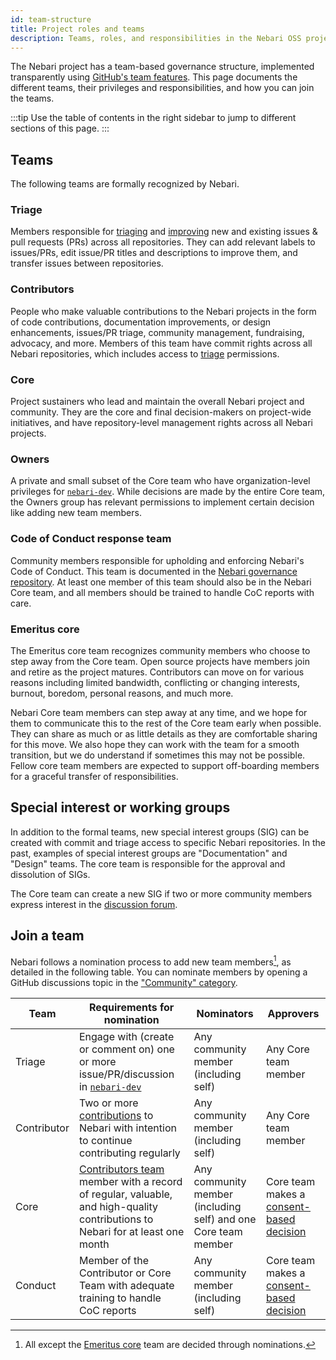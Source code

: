 ```yaml
---
id: team-structure
title: Project roles and teams
description: Teams, roles, and responsibilities in the Nebari OSS project
---
```


The Nebari project has a team-based governance structure, implemented transparently using [GitHub's team features](https://github.com/orgs/nebari-dev/teams).
This page documents the different teams, their privileges and responsibilities, and how you can join the teams.

:::tip
Use the table of contents in the right sidebar to jump to different sections of this page.
:::

## Teams

The following teams are formally recognized by Nebari.

### Triage

Members responsible for [triaging](./maintainers/triage-guidelines) and [improving](./file-issues#working-on-issues-to-improve-them) new and existing issues & pull requests (PRs) across all repositories. They can add relevant labels to issues/PRs, edit issue/PR titles and descriptions to improve them, and transfer issues between repositories.

### Contributors

People who make valuable contributions to the Nebari projects in the form of code contributions, documentation improvements, or design enhancements, issues/PR triage, community management, fundraising, advocacy, and more. Members of this team have commit rights across all Nebari repositories, which includes access to [triage](#triage) permissions.

### Core

Project sustainers who lead and maintain the overall Nebari project and community. They are the core and final decision-makers on project-wide initiatives, and have repository-level management rights across all Nebari projects.

### Owners

A private and small subset of the Core team who have organization-level privileges for [`nebari-dev`](https://github.com/nebari-dev). While decisions are made by the entire Core team, the Owners group has relevant permissions to implement certain decision like adding new team members.

### Code of Conduct response team

Community members responsible for upholding and enforcing Nebari's Code of Conduct. This team is documented in the [Nebari governance repository](https://github.com/nebari-dev/governance/blob/main/code-of-conduct/coc_enforcement.md#the-code-of-conduct-committee). At least one member of this team should also be in the Nebari Core team, and all members should be trained to handle CoC reports with care.

### Emeritus core

The Emeritus core team recognizes community members who choose to step away from the Core team. Open source projects have members join and retire as the project matures. Contributors can move on for various reasons including limited bandwidth, conflicting or changing interests, burnout, boredom, personal reasons, and much more.

Nebari Core team members can step away at any time, and we hope for them to communicate this to the rest of the Core team early when possible. They can share as much or as little details as they are comfortable sharing for this move. We also hope they can work with the team for a smooth transition, but we do understand if sometimes this may not be possible. Fellow core team members are expected to support off-boarding members for a graceful transfer of responsibilities.

## Special interest or working groups

In addition to the formal teams, new special interest groups (SIG) can be created with commit and triage access to specific Nebari repositories. In the past, examples of special interest groups are "Documentation" and "Design" teams. The core team is responsible for the approval and dissolution of SIGs.

The Core team can create a new SIG if two or more community members express interest in the [discussion forum](https://github.com/orgs/nebari-dev/discussions/categories/community).

## Join a team

Nebari follows a nomination process to add new team members[^1], as detailed in the following table. You can nominate members by opening a GitHub discussions topic in the ["Community" category](https://github.com/orgs/nebari-dev/discussions/categories/community).

[^1]: All except the [Emeritus core](#emeritus-core) team are decided through nominations.

| Team        | Requirements for nomination                                                                                         | Nominators                                                          | Approvers                                                                                                               |
| ----------- | ------------------------------------------------------------------------------------------------------------------- | ------------------------------------------------------------------- | ----------------------------------------------------------------------------------------------------------------------- |
| Triage      | Engage with (create or comment on) one or more issue/PR/discussion in [`nebari-dev`](https://github.com/nebari-dev) | Any community member (including self)                                        | Any Core team member                                                                                                    |
| Contributor | Two or more [contributions](./#how-to-contribute) to Nebari with intention to continue contributing regularly                                          | Any community member (including self)                                    | Any Core team member                                                                                |
| Core        | [Contributors team](#contributors) member with a record of regular, valuable, and high-quality contributions to Nebari for at least one month  | Any community member (including self) and one Core team member | Core team makes a [consent-based decision](https://www.sociocracyforall.org/consent-decision-making/) |
| Conduct     | Member of the Contributor or Core Team with adequate training to handle CoC reports         | Any community member (including self)                                    | Core team makes a [consent-based decision](https://www.sociocracyforall.org/consent-decision-making/)                                                                                 |
